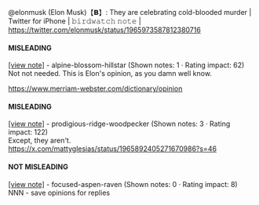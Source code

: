 @elonmusk (Elon Musk)【𝗕】: They are celebrating cold-blooded murder | Twitter for iPhone | 𝚋𝚒𝚛𝚍𝚠𝚊𝚝𝚌𝚑 𝚗𝚘𝚝𝚎 | https://twitter.com/elonmusk/status/1965973587812380716

#### MISLEADING

[[view note]](https://x.com/i/birdwatch/n/1965997363392061911) - alpine-blossom-hillstar (Shown notes: 1 · Rating impact: 62)\
Not not needed. This is Elon's opinion, as you damn well know. 

https://www.merriam-webster.com/dictionary/opinion

#### MISLEADING

[[view note]](https://x.com/i/birdwatch/n/1965994576570716529) - prodigious-ridge-woodpecker (Shown notes: 3 · Rating impact: 122)\
Except, they aren't.
https://x.com/mattyglesias/status/1965892405271670986?s=46

#### NOT MISLEADING

[[view note]](https://x.com/i/birdwatch/n/1965997385147892071) - focused-aspen-raven (Shown notes: 0 · Rating impact: 8)\
NNN - save opinions for replies
